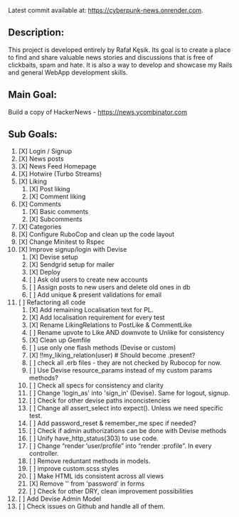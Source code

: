 Latest commit available at: https://cyberpunk-news.onrender.com.

## Description:
This project is developed entirely by Rafał Kęsik. Its goal is to create a place to find and share valuable news stories and discussions that is free of clickbaits, spam and hate. It is also a way to develop and showcase my Rails and general WebApp development skills.

## Main Goal:

Build a copy of HackerNews - https://news.ycombinator.com

## Sub Goals:

1. [X] Login / Signup
2. [X] News posts
3. [X] News Feed Homepage
4. [X] Hotwire (Turbo Streams)
5. [X] Liking
   1) [X] Post liking
   2) [X] Comment liking
6. [X] Comments
   1) [X] Basic comments
   2) [X] Subcomments
7. [X] Categories
8. [X] Configure RuboCop and clean up the code layout
9. [X] Change Minitest to Rspec
10. [X] Improve signup/login with Devise
      1) [X] Devise setup
      2) [X] Sendgrid setup for mailer
      3) [X] Deploy
      4) [ ] Ask old users to create new accounts
      5) [ ] Assign posts to new users and delete old ones in db
      6) [ ] Add unique & present validations for email
11. [ ] Refactoring all code
      1) [X] Add remaining Localisation text for PL.
      2) [X] Add localisation requirement for every test
      3) [X] Rename LikingRelations to PostLike & CommentLike
      4) [ ] Rename upvote to Like AND downvote to Unlike for consistency
      5) [X] Clean up Gemfile
      6) [ ] use only one flash methods (Devise or custom)
      7) [X] !!my_liking_relation(user) # Should become .present?
      8) [ ] check all .erb files - they are not checked by Rubocop for now.
      9) [ ] Use Devise resource_params instead of my custom params methods?
      10) [ ] Check all specs for consistency and clarity
      11) [ ] Change 'login_as' into 'sign_in' (Devise). Same for logout, signup.
      12) [ ] Check for other devise paths inconcistencies
      13) [ ] Change all assert_select into expect(). Unless we need specific test.
      14) [ ] Add password_reset & remember_me spec if needed?
      15) [ ] Check if admin authorizations can be done with Devise methods
      16) [ ] Unify have_http_status(303) to use code.
      18) [ ] Change “render ‘user/profile” into “render :profile”. In every controller.
      19) [ ] Remove reduntant methods in models.
      21) [ ] improve custom.scss styles
      22) [ ] Make HTML ids consistent across all views
      23) [X] Remove '' from 'password' in forms
      24) [ ] Check for other DRY, clean improvement possibilities
12. [ ] Add Devise Admin Model
13. [ ] Check issues on Github and handle all of them.
